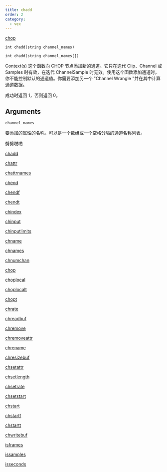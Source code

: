 ```yaml
---
title: chadd
order: 2
category:
  - vex
---
```


[chop](../contexts/chop.html)

`int chadd(string channel_names)`

`int chadd(string channel_names[])`

Context(s) 这个函数向 CHOP 节点添加新的通道。它只在迭代 Clip、Channel 或 Samples 时有效，在迭代 ChannelSample 时无效。使用这个函数添加通道时，你不能控制默认的通道值。你需要添加另一个 "Channel Wrangle "并在其中计算通道数据。

成功时返回 1，否则返回 0。

## Arguments

`channel_names`

要添加的属性的名称。可以是一个数组或一个空格分隔的通道名称列表。

劈劈啪啪

[chadd](chadd.html)

[chattr](chattr.html)

[chattrnames](chattrnames.html)

[chend](chend.html)

[chendf](chendf.html)

[chendt](chendt.html)

[chindex](chindex.html)

[chinput](chinput.html)

[chinputlimits](chinputlimits.html)

[chname](chname.html)

[chnames](chnames.html)

[chnumchan](chnumchan.html)

[chop](chop.html)

[choplocal](choplocal.html)

[choplocalt](choplocalt.html)

[chopt](chopt.html)

[chrate](chrate.html)

[chreadbuf](chreadbuf.html)

[chremove](chremove.html)

[chremoveattr](chremoveattr.html)

[chrename](chrename.html)

[chresizebuf](chresizebuf.html)

[chsetattr](chsetattr.html)

[chsetlength](chsetlength.html)

[chsetrate](chsetrate.html)

[chsetstart](chsetstart.html)

[chstart](chstart.html)

[chstartf](chstartf.html)

[chstartt](chstartt.html)

[chwritebuf](chwritebuf.html)

[isframes](isframes.html)

[issamples](issamples.html)

[isseconds](isseconds.html)
